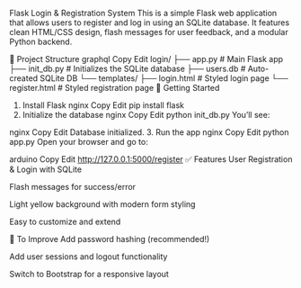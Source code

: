 Flask Login & Registration System
This is a simple Flask web application that allows users to register and log in using an SQLite database. It features clean HTML/CSS design, flash messages for user feedback, and a modular Python backend.

📁 Project Structure
graphql
Copy
Edit
login/
├── app.py              # Main Flask app
├── init_db.py          # Initializes the SQLite database
├── users.db            # Auto-created SQLite DB
└── templates/
    ├── login.html      # Styled login page
    └── register.html   # Styled registration page
🚀 Getting Started
1. Install Flask
nginx
Copy
Edit
pip install flask
2. Initialize the database
nginx
Copy
Edit
python init_db.py
You’ll see:

nginx
Copy
Edit
Database initialized.
3. Run the app
nginx
Copy
Edit
python app.py
Open your browser and go to:

arduino
Copy
Edit
http://127.0.0.1:5000/register
✅ Features
User Registration & Login with SQLite

Flash messages for success/error

Light yellow background with modern form styling

Easy to customize and extend

🔧 To Improve
Add password hashing (recommended!)

Add user sessions and logout functionality

Switch to Bootstrap for a responsive layout


